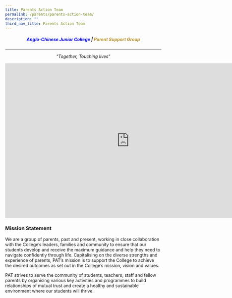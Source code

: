 ```yaml
---
title: Parents Action Team
permalink: /parents/parents-action-team/
description: ""
third_nav_title: Parents Action Team
---
```

<h5 style="text-align:center;"><font color="#0100F5">Anglo-Chinese Junior College</font> |<font color="#B89130"> Parent Support Group</font></h5>

***
_<center>"Together, Touching lives"</center>_

<iframe allowfullscreen="true" height="500" width="800" frameborder="0" src="https://docs.google.com/presentation/d/e/2PACX-1vRXc5D4Jz6vnftVkmYMeo7nVUJXXgEB9bHhu4PBzsZrUt_PyUsEBe8Rnx-zN0ID6VP7OoNWIMw9w3T6/embed?start=false&amp;loop=false&amp;delayms=3000"></iframe>


### Mission Statement


We are a group of parents, past and present, working in close collaboration with the College’s leaders, families and community to ensure that our students develop and receive the maximum guidance and help they need to navigate confidently through life. Capitalising on the diverse strengths and experience of parents, PAT’s mission is to support the College to achieve the desired outcomes as set out in the College’s mission, vision and values.

PAT strives to serve the community of students, teachers, staff and fellow parents by organising various key activities and programmes to build relationships of mutual trust and create a healthy and sustainable environment where our students will thrive.